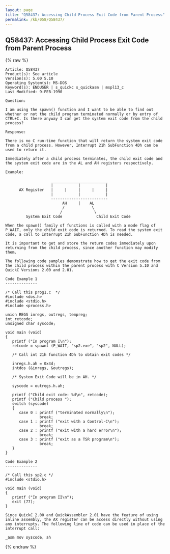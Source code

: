 ```yaml
---
layout: page
title: "Q58437: Accessing Child Process Exit Code from Parent Process"
permalink: /kb/058/Q58437/
---
```


## Q58437: Accessing Child Process Exit Code from Parent Process

{% raw %}

	Article: Q58437
	Product(s): See article
	Version(s): 5.00 5.10
	Operating System(s): MS-DOS
	Keyword(s): ENDUSER | s_quickc s_quickasm | mspl13_c
	Last Modified: 9-FEB-1990
	
	Question:
	
	I am using the spawn() function and I want to be able to find out
	whether or not the child program terminated normally or by entry of
	CTRL+C. Is there anyway I can get the system exit code from the child
	process?
	
	Response:
	
	There is no C run-time function that will return the system exit code
	from a child process. However, Interrupt 21h SubFunction 4Dh can be
	used to return it.
	
	Immediately after a child process terminates, the child exit code and
	the system exit code are in the AL and AH registers respectively.
	
	Example:
	
	                    _________________________
	                    |           |           |
	      AX Register   |     |     |     |     |
	                    |           |           |
	                    -------------------------
	                         AH     |    AL
	                         /            \
	                        /              \
	         System Exit Code               Child Exit Code
	
	When the spawn() family of functions is called with a mode flag of
	P_WAIT, only the child exit code is returned. To read the system exit
	code, a call to Interrupt 21h SubFunction 4Dh is needed.
	
	It is important to get and store the return codes immediately upon
	returning from the child process, since another function may modify
	them.
	
	The following code samples demonstrate how to get the exit code from
	the child process within the parent process with C Version 5.10 and
	QuickC Versions 2.00 and 2.01.
	
	Code Example 1
	--------------
	
	/* Call this prog1.c  */
	#include <dos.h>
	#include <stdio.h>
	#include <process.h>
	
	union REGS inregs, outregs, tempreg;
	int retcode;
	unsigned char syscode;
	
	void main (void)
	{
	   printf ("In program I\n");
	   retcode = spawnl (P_WAIT, "sp2.exe", "sp2", NULL);
	
	   /* Call int 21h function 4Dh to obtain exit codes */
	
	   inregs.h.ah = 0x4d;
	   intdos (&inregs, &outregs);
	
	   /* System Exit Code will be in AH. */
	
	   syscode = outregs.h.ah;
	
	   printf ("Child exit code: %d\n", retcode);
	   printf ("Child process ");
	   switch (syscode)
	   {
	      case 0 : printf ("terminated normally\n");
	               break;
	      case 1 : printf ("exit with a Control-C\n");
	               break;
	      case 2 : printf ("exit with a hard error\n");
	               break;
	      case 3 : printf ("exit as a TSR program\n");
	               break;
	   }
	}
	
	Code Example 2
	--------------
	
	/* Call this sp2.c */
	#include <stdio.h>
	
	void main (void)
	{
	   printf ("In program II\n");
	   exit (77);
	}
	
	Since QuickC 2.00 and QuickAssembler 2.01 have the feature of using
	inline assembly, the AX register can be access directly without using
	any interrupts. The following line of code can be used in place of the
	interrupt call:
	
	_asm mov syscode, ah

{% endraw %}
